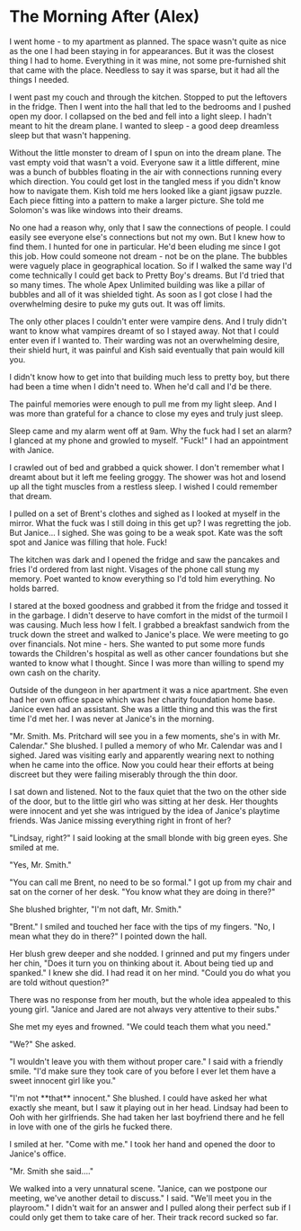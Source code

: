 #  The Morning After (Alex)

I went home - to my apartment as planned. The space wasn't quite as nice as the
one I had been staying in for appearances. But it was the closest thing I had to
home. Everything in it was mine, not some pre-furnished shit that came with the
place. Needless to say it was sparse, but it had all the things I needed.

I went past my couch and through the kitchen. Stopped to put the leftovers in
the fridge. Then I went into the hall that led to the bedrooms and I pushed open
my door. I collapsed on the bed and fell into a light sleep. I hadn't meant to
hit the dream plane. I wanted to sleep - a good deep dreamless sleep but that
wasn't happening.

Without the little monster to dream of I spun on into the dream plane. The vast
empty void that wasn't a void. Everyone saw it a little different, mine was a
bunch of bubbles floating in the air with connections running every which
direction. You could get lost in the tangled mess if you didn't know how to
navigate them. Kish told me hers looked like a giant jigsaw puzzle. Each piece
fitting into a pattern to make a larger picture. She told me Solomon's was like
windows into their dreams.

No one had a reason why, only that I saw the connections of people. I could
easily see everyone else's connections but not my own. But I knew how to find
them. I hunted for one in particular. He'd been eluding me since I got this job.
How could someone not dream - not be on the plane. The bubbles were vaguely
place in geographical location. So if I walked the same way I'd come technically
I could get back to Pretty Boy's dreams. But I'd tried that so many times. The
whole Apex Unlimited building was like a pillar of bubbles and all of it was
shielded tight. As soon as I got close I had the overwhelming desire to puke my
guts out. It was off limits.

The only other places I couldn't enter were vampire dens. And I truly didn't
want to know what vampires dreamt of so I stayed away. Not that I could enter
even if I wanted to. Their warding was not an overwhelming desire, their shield
hurt, it was painful and Kish said eventually that pain would kill you.

I didn't know how to get into that building much less to pretty boy, but there
had been a time when I didn't need to. When he'd call and I'd be there.

The painful memories were enough to pull me from my light sleep. And I was more
than grateful for a chance to close my eyes and truly just sleep.

Sleep came and my alarm went off at 9am. Why the fuck had I set an alarm? I
glanced at my phone and growled to myself. "Fuck!" I had an appointment with
Janice.

I crawled out of bed and grabbed a quick shower. I don't remember what I dreamt
about but it left me feeling groggy. The shower was hot and losend up all the
tight muscles from a restless sleep. I wished I could remember that dream.

I pulled on a set of Brent's clothes and sighed as I looked at myself in the
mirror. What the fuck was I still doing in this get up? I was regretting the
job. But Janice… I sighed. She was going to be a weak spot. Kate was the soft
spot and Janice was filling that hole. Fuck!

The kitchen was dark and I opened the fridge and saw the pancakes and fries I'd
ordered from last night. Visages of the phone call stung my memory. Poet wanted
to know everything so I'd told him everything. No holds barred.

I stared at the boxed goodness and grabbed it from the fridge and tossed it in
the garbage. I didn't deserve to have comfort in the midst of the turmoil I was
causing. Much less how I felt. I grabbed a breakfast sandwich from the truck
down the street and walked to Janice's place. We were meeting to go over
financials. Not mine - hers. She wanted to put some more funds towards the
Children's hospital as well as other cancer foundations but she wanted to know
what I thought. Since I was more than willing to spend my own cash on the
charity.

Outside of the dungeon in her apartment it was a nice apartment. She even had
her own office space which was her charity foundation home base. Janice even had
an assistant. She was a little thing and this was the first time I'd met her. I
was never at Janice's in the morning.

"Mr. Smith. Ms. Pritchard will see you in a few moments, she's in with Mr.
Calendar." She blushed. I pulled a memory of who Mr. Calendar was and I sighed.
Jared was visiting early and apparently wearing next to nothing when he came
into the office. Now you could hear their efforts at being discreet but they
were failing miserably through the thin door.

I sat down and listened. Not to the faux quiet that the two on the other side of
the door, but to the little girl who was sitting at her desk. Her thoughts were
innocent and yet she was intrigued by the idea of Janice's playtime friends. Was
Janice missing everything right in front of her?

"Lindsay, right?" I said looking at the small blonde with big green eyes. She
smiled at me.

"Yes, Mr. Smith."

"You can call me Brent, no need to be so formal." I got up from my chair and sat
on the corner of her desk. "You know what they are doing in there?"

She blushed brighter, "I'm not daft, Mr. Smith."

"Brent." I smiled and touched her face with the tips of my fingers. "No, I mean
what they do in there?" I pointed down the hall.

Her blush grew deeper and she nodded. I grinned and put my fingers under her
chin, "Does it turn you on thinking about it. About being tied up and spanked."
I knew she did. I had read it on her mind. "Could you do what you are told
without question?"

There was no response from her mouth, but the whole idea appealed to this young
girl. "Janice and Jared are not always very attentive to their subs."

She met my eyes and frowned. "We could teach them what you need."

"We?" She asked.

"I wouldn't leave you with them without proper care." I said with a friendly
smile. "I'd make sure they took care of you before I ever let them have a sweet
innocent girl like you."

"I'm not \*\*that\*\* innocent." She blushed. I could have asked her what
exactly she meant, but I saw it playing out in her head. Lindsay had been to Ooh
with her girlfriends. She had taken her last boyfriend there and he fell in love
with one of the girls he fucked there.

I smiled at her. "Come with me." I took her hand and opened the door to Janice's
office.

"Mr. Smith she said…."

We walked into a very unnatural scene. "Janice, can we postpone our meeting,
we've another detail to discuss." I said. "We'll meet you in the playroom." I
didn't wait for an answer and I pulled along their perfect sub if I could only
get them to take care of her. Their track record sucked so far.

